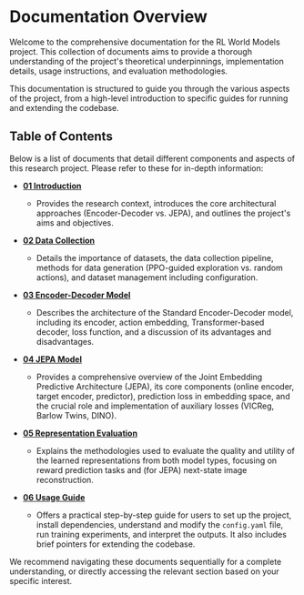 # Documentation Overview

Welcome to the comprehensive documentation for the RL World Models project. This collection of documents aims to provide a thorough understanding of the project's theoretical underpinnings, implementation details, usage instructions, and evaluation methodologies.

This documentation is structured to guide you through the various aspects of the project, from a high-level introduction to specific guides for running and extending the codebase.

## Table of Contents

Below is a list of documents that detail different components and aspects of this research project. Please refer to these for in-depth information:

*   **[01 Introduction](./01_introduction.md)**
    *   Provides the research context, introduces the core architectural approaches (Encoder-Decoder vs. JEPA), and outlines the project's aims and objectives.

*   **[02 Data Collection](./02_data_collection.md)**
    *   Details the importance of datasets, the data collection pipeline, methods for data generation (PPO-guided exploration vs. random actions), and dataset management including configuration.

*   **[03 Encoder-Decoder Model](./03_encoder_decoder_model.md)**
    *   Describes the architecture of the Standard Encoder-Decoder model, including its encoder, action embedding, Transformer-based decoder, loss function, and a discussion of its advantages and disadvantages.

*   **[04 JEPA Model](./04_jepa_model.md)**
    *   Provides a comprehensive overview of the Joint Embedding Predictive Architecture (JEPA), its core components (online encoder, target encoder, predictor), prediction loss in embedding space, and the crucial role and implementation of auxiliary losses (VICReg, Barlow Twins, DINO).

*   **[05 Representation Evaluation](./05_representation_evaluation.md)**
    *   Explains the methodologies used to evaluate the quality and utility of the learned representations from both model types, focusing on reward prediction tasks and (for JEPA) next-state image reconstruction.

*   **[06 Usage Guide](./06_usage_guide.md)**
    *   Offers a practical step-by-step guide for users to set up the project, install dependencies, understand and modify the `config.yaml` file, run training experiments, and interpret the outputs. It also includes brief pointers for extending the codebase.

We recommend navigating these documents sequentially for a complete understanding, or directly accessing the relevant section based on your specific interest.
